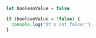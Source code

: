 ```js showLineNumbers
let booleanValue = false

if (booleanValue = !false) {
  console.log("It's not false!")
}
```